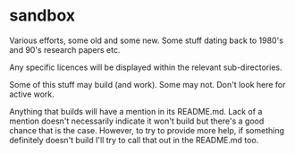 # sandbox
Various efforts, some old and some new. Some stuff dating back to 1980's and 90's research papers etc.

Any specific licences will be displayed within the relevant sub-directories.

Some of this stuff may build (and work). Some may not. Don't look here for active work.

Anything that builds will have a mention in its README.md. Lack of a mention doesn't necessarily indicate it
won't build but there's a good chance that is the case. However, to try to provide more help, if something
definitely doesn't build I'll try to call that out in the README.md too.

